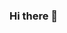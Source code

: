 ### Hi there 👋

<!--
**KFGD/KFGD** is a ✨ _special_ ✨ repository because its `README.md` (this file) appears on your GitHub profile.

[![KFGD's github stats](https://github-readme-stats.vercel.app/api?username=KFGD)](https://github.com/anuraghazra/github-readme-stats)

